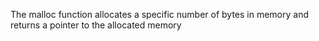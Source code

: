 The malloc function allocates a specific number of bytes in memory and returns a pointer to the allocated memory
